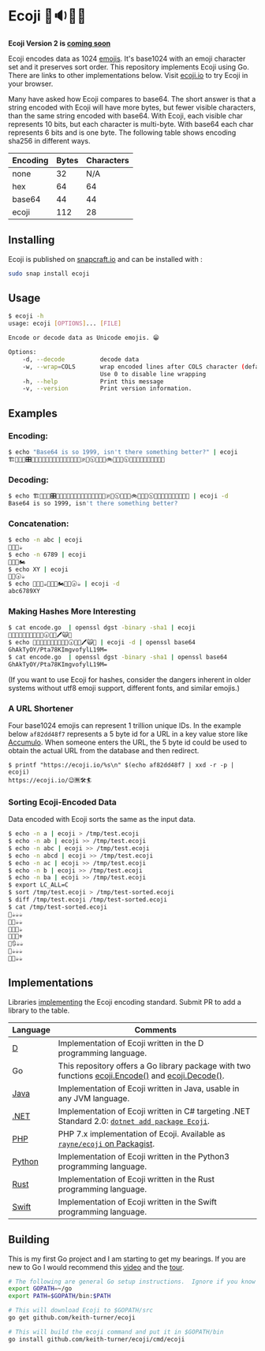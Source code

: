 # Ecoji 🏣🔉🦐🔼

**Ecoji Version 2 is [coming soon](https://github.com/keith-turner/ecoji/pull/30)**

Ecoji encodes data as 1024 [emojis][emoji].  It's base1024 with an emoji character set and it preserves sort order.  This repository implements Ecoji using Go.  There are links to other implementations below.  Visit [ecoji.io](https://ecoji.io) to try Ecoji in your browser.

Many have asked how Ecoji compares to base64.  The short answer is that a string encoded with Ecoji will have more bytes, but fewer visible characters, than the same string encoded with base64. With Ecoji, each visible char represents 10 bits, but each character is multi-byte.  With base64 each char represents 6 bits and is one byte.  The following table shows encoding sha256 in different ways.

Encoding | Bytes | Characters 
---------|-------|-----------
none     | 32    | N/A
hex      | 64    | 64
base64   | 44    | 44
ecoji    | 112   | 28

## Installing

Ecoji is published on [snapcraft.io](https://snapcraft.io/ecoji) and can be installed with :

```bash
sudo snap install ecoji
```

## Usage

```bash
$ ecoji -h
usage: ecoji [OPTIONS]... [FILE]

Encode or decode data as Unicode emojis. 😁

Options:
    -d, --decode          decode data
    -w, --wrap=COLS       wrap encoded lines after COLS character (default 76).
                          Use 0 to disable line wrapping
    -h, --help            Print this message
    -v, --version         Print version information.
```

## Examples

### Encoding:

```bash
$ echo "Base64 is so 1999, isn't there something better?" | ecoji
🏗📩🎦🐇🎛📘🔯🚜💞😽🆖🐊🎱🥁🚄🌱💞😭💮🇵💢🕥🐭🔸🍉🚲🦑🐶💢🕥🔮🔺🍉📸🐮🌼👦🚟🥴📑
```

### Decoding:

```bash
$ echo 🏗📩🎦🐇🎛📘🔯🚜💞😽🆖🐊🎱🥁🚄🌱💞😭💮🇵💢🕥🐭🔸🍉🚲🦑🐶💢🕥🔮🔺🍉📸🐮🌼👦🚟🥴📑 | ecoji -d
Base64 is so 1999, isn't there something better?
```

### Concatenation:

```bash
$ echo -n abc | ecoji
👖📸🎈☕
$ echo -n 6789 | ecoji
🎥🤠📠🏍
$ echo XY | ecoji
🐲👡🕟☕
$ echo 👖📸🎈☕🎥🤠📠🏍🐲👡🕟☕ | ecoji -d
abc6789XY
```

### Making Hashes More Interesting

```bash
$ cat encode.go  | openssl dgst -binary -sha1 | ecoji
🌰🏐🏡🚟🔶🦅😡😺🚆🍑🕡🦞📍🖊🙀🦉
$ echo 🌰🏐🏡🚟🔶🦅😡😺🚆🍑🕡🦞📍🖊🙀🦉 | ecoji -d | openssl base64
GhAkTyOY/Pta78KImgvofylL19M=
$ cat encode.go  | openssl dgst -binary -sha1 | openssl base64
GhAkTyOY/Pta78KImgvofylL19M=
```

(If you want to use Ecoji for hashes, consider the dangers inherent in older systems without utf8 emoji support, different fonts, and similar emojis.)


### A URL Shortener

Four base1024 emojis can represent 1 trillion unique IDs.  In the example below `af82dd48f7` represents a 5 byte id for a URL in a key value store like [Accumulo](https://accumulo.apache.org).  When someone enters the URL, the 5 byte id could be used to obtain the actual URL from the database and then redirect.

```
$ printf "https://ecoji.io/%s\n" $(echo af82dd48f7 | xxd -r -p | ecoji)
https://ecoji.io/😉🈚🛠🏄
```

### Sorting Ecoji-Encoded Data

Data encoded with Ecoji sorts the same as the input data.

```bash
$ echo -n a | ecoji > /tmp/test.ecoji
$ echo -n ab | ecoji >> /tmp/test.ecoji
$ echo -n abc | ecoji >> /tmp/test.ecoji
$ echo -n abcd | ecoji >> /tmp/test.ecoji
$ echo -n ac | ecoji >> /tmp/test.ecoji
$ echo -n b | ecoji >> /tmp/test.ecoji
$ echo -n ba | ecoji >> /tmp/test.ecoji
$ export LC_ALL=C
$ sort /tmp/test.ecoji > /tmp/test-sorted.ecoji
$ diff /tmp/test.ecoji /tmp/test-sorted.ecoji
$ cat /tmp/test-sorted.ecoji
👕☕☕☕
👖📲☕☕
👖📸🎈☕
👖📸🎦⚜
👖🔃☕☕
👙☕☕☕
👚📢☕☕
```

## Implementations

Libraries [implementing](docs/encoding.md) the Ecoji encoding standard. Submit PR to add a library to the table.

| Language | Comments
|----------|----------
| [D](https://github.com/ohdatboi/ecoji-d) | Implementation of Ecoji written in the D programming language.
| Go       | This repository offers a Go library package with two functions [ecoji.Encode()](encode.go) and [ecoji.Decode()](decode.go).
| [Java](https://github.com/netvl/ecoji-java) | Implementation of Ecoji written in Java, usable in any JVM language.
| [.NET](https://github.com/abock/dotnet-ecoji) | Implementation of Ecoji written in C# targeting .NET Standard 2.0: [`dotnet add package Ecoji`](https://www.nuget.org/packages/Ecoji).
| [PHP](https://github.com/Rayne/ecoji-php) | PHP 7.x implementation of Ecoji. Available as [`rayne/ecoji` on Packagist](https://packagist.org/packages/rayne/ecoji).
| [Python](https://github.com/mecforlove/ecoji-py) | Implementation of Ecoji written in the Python3 programming language.
| [Rust](https://github.com/netvl/ecoji.rs) | Implementation of Ecoji written in the Rust programming language.
| [Swift](https://github.com/Robindiddams/ecoji-swift) | Implementation of Ecoji written in the Swift programming language.


## Building

This is my first Go project and I am starting to get my bearings. If you are new
to Go I would recommend this [video] and the [tour].

```bash
# The following are general Go setup instructions.  Ignore if you know Go, I am new to it.
export GOPATH=~/go
export PATH=$GOPATH/bin:$PATH

# This will download Ecoji to $GOPATH/src
go get github.com/keith-turner/ecoji

# This will build the ecoji command and put it in $GOPATH/bin
go install github.com/keith-turner/ecoji/cmd/ecoji
```

[emoji]: https://unicode.org/emoji/
[video]: https://www.youtube.com/watch?v=XCsL89YtqCs
[tour]: https://tour.golang.org/welcome/1
